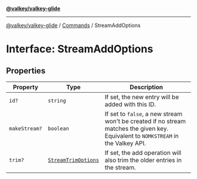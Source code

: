 [**@valkey/valkey-glide**](../../README.md)

***

[@valkey/valkey-glide](../../modules.md) / [Commands](../README.md) / StreamAddOptions

# Interface: StreamAddOptions

## Properties

| Property | Type | Description |
| ------ | ------ | ------ |
| <a id="id"></a> `id?` | `string` | If set, the new entry will be added with this ID. |
| <a id="makestream"></a> `makeStream?` | `boolean` | If set to `false`, a new stream won't be created if no stream matches the given key. Equivalent to `NOMKSTREAM` in the Valkey API. |
| <a id="trim"></a> `trim?` | [`StreamTrimOptions`](../type-aliases/StreamTrimOptions.md) | If set, the add operation will also trim the older entries in the stream. |

